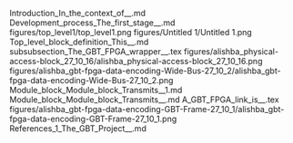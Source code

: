 Introduction_In_the_context_of__.md
Development_process_The_first_stage__.md
figures/top_level1/top_level1.png
figures/Untitled 1/Untitled 1.png
Top_level_block_definition_This__.md
subsubsection_The_GBT_FPGA_wrapper__.tex
figures/alishba_physical-access-block_27_10_16/alishba_physical-access-block_27_10_16.png
figures/alishba_gbt-fpga-data-encoding-Wide-Bus-27_10_2/alishba_gbt-fpga-data-encoding-Wide-Bus-27_10_2.png
Module_block_Module_block_Transmits__1.md
Module_block_Module_block_Transmits__.md
A_GBT_FPGA_link_is__.tex
figures/alishba_gbt-fpga-data-encoding-GBT-Frame-27_10_1/alishba_gbt-fpga-data-encoding-GBT-Frame-27_10_1.png
References_1_The_GBT_Project__.md
